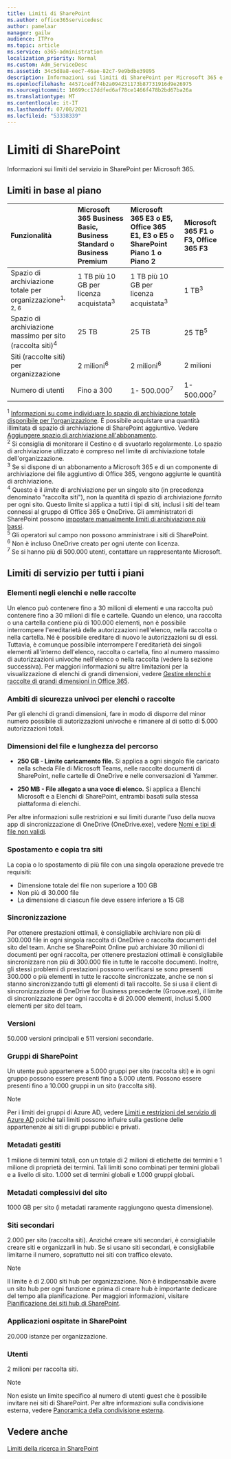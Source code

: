 ```yaml
---
title: Limiti di SharePoint
ms.author: office365servicedesc
author: pamelaar
manager: gailw
audience: ITPro
ms.topic: article
ms.service: o365-administration
localization_priority: Normal
ms.custom: Adm_ServiceDesc
ms.assetid: 34c5d8a8-eec7-46ae-82c7-9e9bdbe39895
description: Informazioni sui limiti di SharePoint per Microsoft 365 e i piani autonomi.
ms.openlocfilehash: 44571cedf74b2a094231173b87731916d9e26975
ms.sourcegitcommit: 10699cc17ddfed6af78ce1466f478b2bd67ba26a
ms.translationtype: MT
ms.contentlocale: it-IT
ms.lasthandoff: 07/08/2021
ms.locfileid: "53338339"
---
```

# <a name="sharepoint-limits"></a>Limiti di SharePoint

Informazioni sui limiti del servizio in SharePoint per Microsoft 365.
  
## <a name="limits-by-plan"></a>Limiti in base al piano 

| Funzionalità | Microsoft 365 Business Basic, Business Standard o Business Premium | Microsoft 365 E3 o E5, Office 365 E1, E3 o E5 o SharePoint Piano 1 o Piano 2 | Microsoft 365 F1 o F3, Office 365 F3 |
|:-----|:-----|:-----|:-----|
|Spazio di archiviazione totale per organizzazione<sup>1, 2, 6</sup> <br/> |1 TB più 10 GB per licenza acquistata<sup>3</sup>  <br/> |1 TB più 10 GB per licenza acquistata<sup>3</sup> <br/> |1 TB<sup>3</sup> <br/> |
|Spazio di archiviazione massimo per sito (raccolta siti)<sup>4</sup><br/> |25 TB <br/> |25 TB <br/> |25 TB<sup>5</sup> <br/> |
|Siti (raccolte siti) per organizzazione  <br/> |2 milioni<sup>6</sup> <br/> |2 milioni<sup>6</sup> <br/> |2 milioni<br/> |
|Numero di utenti  <br/> |Fino a 300  <br/> |1- 500.000<sup>7</sup> <br/> |1- 500.000<sup>7</sup> <br/> |
   
<sup>1</sup> [Informazioni su come individuare lo spazio di archiviazione totale disponibile per l'organizzazione](/sharepoint/manage-site-collection-storage-limits). È possibile acquistare una quantità illimitata di spazio di archiviazione di SharePoint aggiuntivo. Vedere [Aggiungere spazio di archiviazione all'abbonamento](/office365/admin/subscriptions-and-billing/add-storage-space). 
<br/><sup>2</sup> Si consiglia di monitorare il Cestino e di svuotarlo regolarmente. Lo spazio di archiviazione utilizzato è compreso nel limite di archiviazione totale dell'organizzazione. 
<br/> <sup>3</sup> Se si dispone di un abbonamento a Microsoft 365 e di un componente di archiviazione dei file aggiuntivo di Office 365, vengono aggiunte le quantità di archiviazione. 
<br/> <sup>4</sup> Questo è il *limite* di archiviazione per un singolo sito (in precedenza denominato "raccolta siti"), non la quantità di spazio di archiviazione *fornito* per ogni sito. Questo limite si applica a tutti i tipi di siti, inclusi i siti del team connessi al gruppo di Office 365 e OneDrive. Gli amministratori di SharePoint possono [impostare manualmente limiti di archiviazione più bassi](/sharepoint/manage-site-collection-storage-limits#manage-individual-site-storage-limits). 
<br/> <sup>5</sup> Gli operatori sul campo non possono amministrare i siti di SharePoint. 
<br/> <sup>6</sup> Non è incluso OneDrive creato per ogni utente con licenza. 
<br/> <sup>7</sup> Se si hanno più di 500.000 utenti, contattare un rappresentante Microsoft. 
  
## <a name="service-limits-for-all-plans"></a>Limiti di servizio per tutti i piani

### <a name="items-in-lists-and-libraries"></a>Elementi negli elenchi e nelle raccolte

Un elenco può contenere fino a 30 milioni di elementi e una raccolta può contenere fino a 30 milioni di file e cartelle. Quando un elenco, una raccolta o una cartella contiene più di 100.000 elementi, non è possibile interrompere l'ereditarietà delle autorizzazioni nell'elenco, nella raccolta o nella cartella. Né è possibile ereditare di nuovo le autorizzazioni su di essi. Tuttavia, è comunque possibile interrompere l'ereditarietà dei singoli elementi all'interno dell'elenco, raccolta o cartella, fino al numero massimo di autorizzazioni univoche nell'elenco o nella raccolta (vedere la sezione successiva). Per maggiori informazioni su altre limitazioni per la visualizzazione di elenchi di grandi dimensioni, vedere [Gestire elenchi e raccolte di grandi dimensioni in Office 365](https://support.office.com/article/b4038448-ec0e-49b7-b853-679d3d8fb784).

### <a name="unique-security-scopes-per-list-or-library"></a>Ambiti di sicurezza univoci per elenchi o raccolte

Per gli elenchi di grandi dimensioni, fare in modo di disporre del minor numero possibile di autorizzazioni univoche e rimanere al di sotto di 5.000 autorizzazioni totali.

### <a name="file-size-and-file-path-length"></a>Dimensioni del file e lunghezza del percorso

- **250 GB - Limite caricamento file.** Si applica a ogni singolo file caricato nella scheda File di Microsoft Teams, nelle raccolte documenti di SharePoint, nelle cartelle di OneDrive e nelle conversazioni di Yammer.

- **250 MB - File allegato a una voce di elenco.** Si applica a Elenchi Microsoft e a Elenchi di SharePoint, entrambi basati sulla stessa piattaforma di elenchi.

Per altre informazioni sulle restrizioni e sui limiti durante l'uso della nuova app di sincronizzazione di OneDrive (OneDrive.exe), vedere [Nomi e tipi di file non validi](https://support.office.com/article/64883a5d-228e-48f5-b3d2-eb39e07630fa).

### <a name="moving-and-copying-across-sites"></a>Spostamento e copia tra siti

La copia o lo spostamento di più file con una singola operazione prevede tre requisiti:

- Dimensione totale del file non superiore a 100 GB
- Non più di 30.000 file
- La dimensione di ciascun file deve essere inferiore a 15 GB

### <a name="sync"></a>Sincronizzazione

Per ottenere prestazioni ottimali, è consigliabile archiviare non più di 300.000 file in ogni singola raccolta di OneDrive o raccolta documenti del sito del team. Anche se SharePoint Online può archiviare 30 milioni di documenti per ogni raccolta, per ottenere prestazioni ottimali è consigliabile sincronizzare non più di 300.000 file in tutte le raccolte documenti. Inoltre, gli stessi problemi di prestazioni possono verificarsi se sono presenti 300.000 o più elementi in tutte le raccolte sincronizzate, anche se non si stanno sincronizzando tutti gli elementi di tali raccolte. Se si usa il client di sincronizzazione di OneDrive for Business precedente (Groove.exe), il limite di sincronizzazione per ogni raccolta è di 20.000 elementi, inclusi 5.000 elementi per sito del team.

### <a name="versions"></a>Versioni

50.000 versioni principali e 511 versioni secondarie.

### <a name="sharepoint-groups"></a>Gruppi di SharePoint

Un utente può appartenere a 5.000 gruppi per sito (raccolta siti) e in ogni gruppo possono essere presenti fino a 5.000 utenti. Possono essere presenti fino a 10.000 gruppi in un sito (raccolta siti).

> [!NOTE]
> Per i limiti dei gruppi di Azure AD, vedere [Limiti e restrizioni del servizio di Azure AD](/azure/active-directory/users-groups-roles/directory-service-limits-restrictions) poiché tali limiti possono influire sulla gestione delle appartenenze ai siti di gruppi pubblici e privati.

### <a name="managed-metadata"></a>Metadati gestiti

1 milione di termini totali, con un totale di 2 milioni di etichette dei termini e 1 milione di proprietà dei termini. Tali limiti sono combinati per termini globali e a livello di sito. 1.000 set di termini globali e 1.000 gruppi globali.

### <a name="overall-site-metadata"></a>Metadati complessivi del sito

1000 GB per sito (i metadati raramente raggiungono questa dimensione).

### <a name="subsites"></a>Siti secondari

2.000 per sito (raccolta siti). Anziché creare siti secondari, è consigliabile creare siti e organizzarli in hub. Se si usano siti secondari, è consigliabile limitarne il numero, soprattutto nei siti con traffico elevato.

> [!NOTE]
> Il limite è di 2.000 siti hub per organizzazione. Non è indispensabile avere un sito hub per ogni funzione e prima di creare hub è importante dedicare del tempo alla pianificazione. Per maggiori informazioni, visitare [Pianificazione dei siti hub di SharePoint](/sharepoint/planning-hub-sites).

### <a name="sharepoint-hosted-applications"></a>Applicazioni ospitate in SharePoint

20.000 istanze per organizzazione.

### <a name="users"></a>Utenti

2 milioni per raccolta siti.

> [!NOTE]
> Non esiste un limite specifico al numero di utenti guest che è possibile invitare nei siti di SharePoint. Per altre informazioni sulla condivisione esterna, vedere [Panoramica della condivisione esterna](/sharepoint/external-sharing-overview).

## <a name="see-also"></a>Vedere anche

[Limiti della ricerca in SharePoint ](/sharepoint/search-limits)